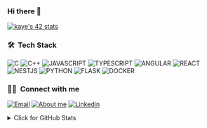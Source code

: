 ### Hi there 👋

[![kaye's 42 stats](https://badge42.vercel.app/api/v2/cl1t6f1fn000609meta42ah3l/stats?cursusId=21&coalitionId=45)](https://github.com/JaeSeoKim/badge42)

### 🛠 &nbsp;Tech Stack
![C](https://img.shields.io/badge/C-00599C?style=for-the-badge&logo=c&logoColor=white)
![C++](https://img.shields.io/badge/C%2B%2B-00599C?style=for-the-badge&logo=c%2B%2B&logoColor=white)
![JAVASCRIPT](https://img.shields.io/badge/JAVASCRIPT-F5DB18?style=for-the-badge&logo=javascript&logoColor=white)
![TYPESCRIPT](https://img.shields.io/badge/TYPESCRIPT-007ACC?style=for-the-badge&logo=typescript&logoColor=white)
![ANGULAR](https://img.shields.io/badge/ANGULAR-A6120D?style=for-the-badge&logo=angular&logoColor=white)
![REACT](https://img.shields.io/badge/REACT-61DAFB?style=for-the-badge&logo=react&logoColor=white)
![NESTJS](https://img.shields.io/badge/NESTJS-CC013A?style=for-the-badge&logo=nestjs&logoColor=white)
![PYTHON](https://img.shields.io/badge/PYTHON-3776AB?style=for-the-badge&logo=python&logoColor=white)
![FLASK](https://img.shields.io/badge/FLASK-000000?style=for-the-badge&logo=flask&logoColor=white)
![DOCKER](https://img.shields.io/badge/DOCKER-0DB7ED?style=for-the-badge&logo=docker&logoColor=white)

### 🤝🏻 &nbsp;Connect with me
<a href="mailto:kangkai.ye@hotmail.com"><img alt="Email" src="https://img.shields.io/badge/kangkai.ye@hotmail.com-00599C?style=for-the-badge&logo=microsoft-outlook&logoColor=white" /></a>
<a href="https://kev-ye.github.io" target="_blank" rel="noreferrer"><img alt="About me" src="https://img.shields.io/badge/ABOUT_ME-F45E3F?style=for-the-badge&logo=Codemagic&logoColor=white" /></a>
<a href="https://www.linkedin.com/in/kangkai-ye/" target="_blank" rel="noreferrer"><img alt="Linkedin" src="https://img.shields.io/badge/LINKEDIN-0A66C2?style=for-the-badge&logo=linkedin&logoColor=white" /></a>

<details>
	<summary>Click for GitHub Stats</summary>
	<img alt = "GitHub Stats" src="https://github-readme-stats.vercel.app/api?username=kev-ye&show_icons=true&hide=issues&icon_color=000000&hide_border=true&title_color=00599C&text_color=555">
	<br>
	<img alt="Most Used Lang" src="https://github-readme-stats.vercel.app/api/top-langs/?username=kev-ye&title_color=00599C&layout=compact&hide_border=true"/>
</details>
